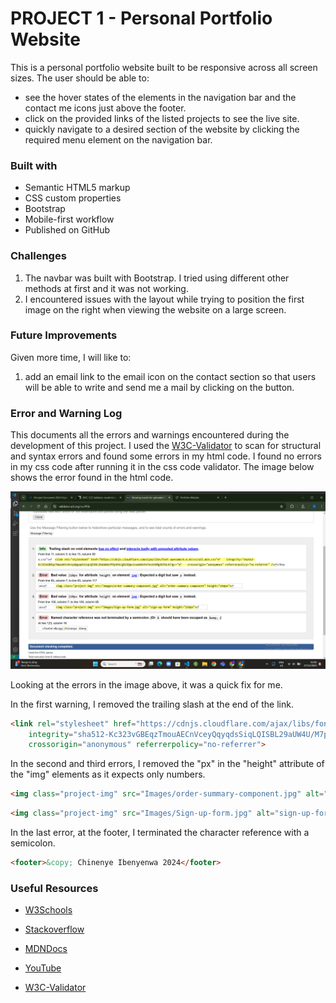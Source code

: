 # PROJECT 1 - Personal Portfolio Website 

This is a personal portfolio website built to be responsive across all screen sizes. 
The user should be able to:

- see the hover states of the elements in the navigation bar and the contact me icons just above the footer.
- click on the provided links of the listed projects to see the live site.
- quickly navigate to a desired section of the website by clicking the required menu element on the navigation bar.

### Built with

- Semantic HTML5 markup
- CSS custom properties
- Bootstrap
- Mobile-first workflow
- Published on GitHub

### Challenges

1. The navbar was built with Bootstrap. I tried using different other methods at first and it was not working.
2. I encountered issues with the layout while trying to position the first image on the right when viewing the website on a large screen.

### Future Improvements
Given more time, I will like to:

1. add an email link to the email icon on the contact section so that users will be able to write and send me a mail by clicking on the button.

### Error and Warning Log

This documents all the errors and warnings encountered during the development of this project. I used the [W3C-Validator](https://validator.w3.org/nu/) to scan for structural and syntax errors and found some errors in my html code. I found no errors in my css code after running it in the css code validator. The image below shows the error found in the html code.


![error image](<assets/Images/Error image.png>)

Looking at the errors in the image above, it was a quick fix for me. 

In the first warning, I removed the trailing slash at the end of the link.
```html
<link rel="stylesheet" href="https://cdnjs.cloudflare.com/ajax/libs/font-awesome/6.6.0/css/all.min.css"
    integrity="sha512-Kc323vGBEqzTmouAECnVceyQqyqdsSiqLQISBL29aUW4U/M7pSPA/gEUZQqv1cwx4OnYxTxve5UMg5GT6L4JJg=="
    crossorigin="anonymous" referrerpolicy="no-referrer">
```

In the second and third errors, I removed the "px" in the "height" attribute of the "img" elements as it expects only numbers.

```html
<img class="project-img" src="Images/order-summary-component.jpg" alt="order-summary-component" height="210">
```

```html
<img class="project-img" src="Images/Sign-up-form.jpg" alt="sign-up-form" height="210">
```

In the last error, at the footer, I terminated the character reference with a semicolon.

```html
<footer>&copy; Chinenye Ibenyenwa 2024</footer>
```

### Useful Resources

- [W3Schools](https://www.w3schools.com/)

- [Stackoverflow](https://stackoverflow.com/)

- [MDNDocs](https://developer.mozilla.org/en-US/)

- [YouTube](https://www.youtube.com/)

- [W3C-Validator](https://validator.w3.org/nu/)